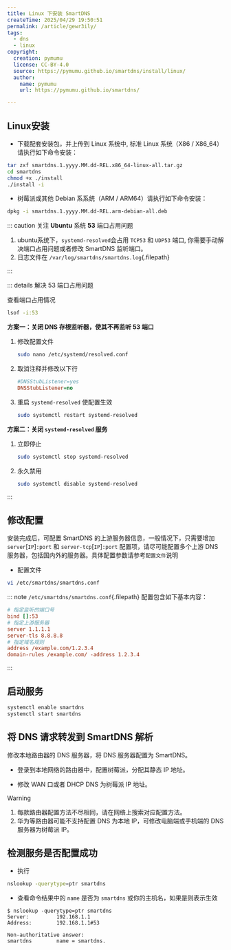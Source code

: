 ```yaml
---
title: Linux 下安装 SmartDNS
createTime: 2025/04/29 19:50:51
permalink: /article/gewr3ily/
tags:
  - dns
  - linux
copyright:
  creation: pymumu
  license: CC-BY-4.0
  source: https://pymumu.github.io/smartdns/install/linux/
  author:
    name: pymumu
    url: https://pymumu.github.io/smartdns/

---
```

## Linux安装

- 下载配套安装包，并上传到 Linux 系统中, 标准 Linux 系统（X86 / X86_64）请执行如下命令安装：

```bash
tar zxf smartdns.1.yyyy.MM.dd-REL.x86_64-linux-all.tar.gz
cd smartdns
chmod +x ./install
./install -i
```

- 树莓派或其他 Debian 系系统（ARM / ARM64）请执行如下命令安装：

```bash
dpkg -i smartdns.1.yyyy.MM.dd-REL.arm-debian-all.deb
```

::: caution 关注 **Ubuntu** 系统 **53** 端口占用问题

1. ubuntu系统下，`systemd-resolved`会占用 `TCP53` 和 `UDP53` 端口, 你需要手动解决端口占用问题或者修改 SmartDNS 监听端口。
2. 日志文件在 `/var/log/smartdns/smartdns.log`{.filepath}

:::

::: details 解决 53 端口占用问题

查看端口占用情况

```bash
lsof -i:53
```

**方案一：关闭 DNS 存根监听器，使其不再监听 53 端口**

1. 修改配置文件

   ```bash
   sudo nano /etc/systemd/resolved.conf
   ```

2. 取消注释并修改以下行

   ```ini title="resolved.conf"
   #DNSStubListener=yes
   DNSStubListener=no
   ```

3. 重启 `systemd-resolved` 使配置生效

   ```bash
   sudo systemctl restart systemd-resolved
   ```

**方案二：关闭 `systemd-resolved` 服务**

1. 立即停止

   ```bash
   sudo systemctl stop systemd-resolved
   ```

2. 永久禁用

   ```bash
   sudo systemctl disable systemd-resolved
   ```

:::

## 修改配置

安装完成后，可配置 SmartDNS 的上游服务器信息，一般情况下，只需要增加 `server`[`IP`]`:port` 和 `server-tcp`[`IP`]`:port` 配置项，请尽可能配置多个上游 DNS 服务器，包括国内外的服务器。具体配置参数请参考`配置文件`说明

- 配置文件

```bash
vi /etc/smartdns/smartdns.conf
```

::: note `/etc/smartdns/smartdns.conf`{.filepath} 配置包含如下基本内容：

```ini title="smartdns.conf"
# 指定监听的端口号
bind []:53 
# 指定上游服务器
server 1.1.1.1
server-tls 8.8.8.8
# 指定域名规则
address /example.com/1.2.3.4
domain-rules /example.com/ -address 1.2.3.4
```
:::

## 启动服务

```bash
systemctl enable smartdns
systemctl start smartdns
```

## 将 DNS 请求转发到 SmartDNS 解析

修改本地路由器的 DNS 服务器，将 DNS 服务器配置为 SmartDNS。

- 登录到本地网络的路由器中，配置树莓派，分配其静态 IP 地址。

- 修改 WAN 口或者 DHCP DNS 为树莓派 IP 地址。

>[!WARNING]
>1. 每款路由器配置方法不尽相同，请在网络上搜索对应配置方法。
>2. 华为等路由器可能不支持配置 DNS 为本地 IP，可修改电脑端或手机端的 DNS 服务器为树莓派 IP。

## 检测服务是否配置成功

- 执行

```bash
nslookup -querytype=ptr smartdns
```

- 查看命令结果中的 `name` 是否为 `smartdns` 或你的主机名，如果是则表示生效

```
$ nslookup -querytype=ptr smartdns
Server:         192.168.1.1
Address:        192.168.1.1#53

Non-authoritative answer:
smartdns        name = smartdns.
```
